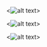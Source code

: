 <![alt text](https://64.media.tumblr.com/d2efcf6c28345bcfb21717bce5ee3150/0f74569ff2e74742-65/s540x810/3577568d844bc2840cbf8a99a758a1f779f011af.pnj)>
 
<![alt text](https://i.imgur.com/umVxzZQ.png)>

<![alt text](https://64.media.tumblr.com/ffca31ffe10f906a5640793af5aeee13/0f74569ff2e74742-3e/s540x810/ab47d6e2938e2a7903e283cf17aa4f7d6cdce9a4.pnj)>
